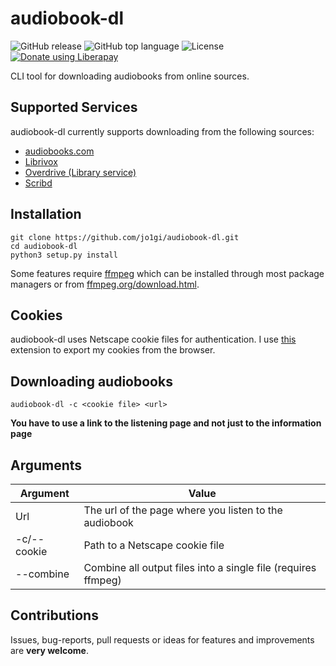 # audiobook-dl
![GitHub release](https://img.shields.io/github/v/release/jo1gi/audiobook-dl)
![GitHub top language](https://img.shields.io/github/languages/top/jo1gi/audiobook-dl)
![License](https://img.shields.io/github/license/jo1gi/audiobook-dl)
[![Donate using Liberapay](https://img.shields.io/badge/BuyMeACoffee-donate-yellow?logo=buymeacoffee)](https://buymeacoffee.com/joakimholm)

CLI tool for downloading audiobooks from online sources.

## Supported Services
audiobook-dl currently supports downloading from the following sources:
- [audiobooks.com](https://audiobooks.com)
- [Librivox](https://librivox.org)
- [Overdrive (Library service)](https://www.overdrive.com/)
- [Scribd](https://scribd.com)

## Installation
```shell
git clone https://github.com/jo1gi/audiobook-dl.git
cd audiobook-dl
python3 setup.py install
```

Some features require [ffmpeg](https://ffmpeg.org/) which can be installed
through most package managers or from [ffmpeg.org/download.html](https://ffmpeg.org/download.html).

## Cookies
audiobook-dl uses Netscape cookie files for authentication. I use
[this](https://github.com/rotemdan/ExportCookies) extension to export my cookies
from the browser.

## Downloading audiobooks
```shell
audiobook-dl -c <cookie file> <url>
```
**You have to use a link to the listening page and not just to the information
page**

## Arguments

| Argument    | Value                                                         |
|-------------|---------------------------------------------------------------|
| Url         | The url of the page where you listen to the audiobook         |
| -c/--cookie | Path to a Netscape cookie file                                |
| --combine   | Combine all output files into a single file (requires ffmpeg) |

## Contributions
Issues, bug-reports, pull requests or ideas for features and improvements are
**very welcome**.

